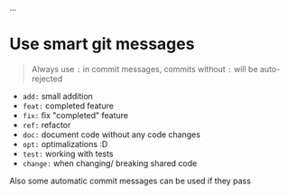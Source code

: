...
# Use smart git messages 
> Always use ```:``` in commit messages, commits without  ```:``` will be auto-rejected
- ```add:```    small addition 
- ```feat:```   completed feature
- ```fix:```    fix "completed" feature
- ```ref:```    refactor
- ```doc:```    document code without any code changes
- ```opt:```    optimalizations :D 
- ```test:```   working with tests
- ```change:``` when changing/ breaking shared code 

Also some automatic commit messages can be used if they pass
